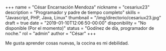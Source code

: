 +++
name = "César Encarnación Mendoza"
nickname = "cesariux23"
description = "Programador y padre de tiempo completo"
skills = "Javascript, PHP, Java, Linux"
thumbnail = "/img/directorio/cesariux23.jpg"
draft = true
date = "2019-01-10T12:06:50-00:00"
disponibility = "No disponible (Por el momento)"
status = "Godínez de día, programador de noche."
rol = "admin"
author = "César"
+++

Me gusta aprender cosas nuevas, la cocina es mi debilidad.
